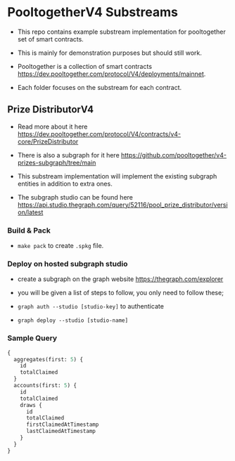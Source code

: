 # PooltogetherV4 Substreams

- This repo contains example substream implementation for pooltogether set of smart contracts.

- This is mainly for demonstration purposes but should still work.

- Pooltogether is a collection of smart contracts https://dev.pooltogether.com/protocol/V4/deployments/mainnet.

- Each folder focuses on the substream for each contract.

## Prize DistributorV4

- Read more about it here https://dev.pooltogether.com/protocol/V4/contracts/v4-core/PrizeDistributor

- There is also a subgraph for it here https://github.com/pooltogether/v4-prizes-subgraph/tree/main

- This substream implementation will implement the existing subgraph entities in addition to extra ones.

- The subgraph studio can be found here https://api.studio.thegraph.com/query/52116/pool_prize_distributor/version/latest

### Build & Pack

- `make pack` to create `.spkg` file.


### Deploy on hosted subgraph studio

- create a subgraph on the graph website https://thegraph.com/explorer

- you will be given a list of steps to follow, you only need to follow these;

- `graph auth --studio [studio-key]` to authenticate

- `graph deploy --studio [studio-name]`

### Sample Query

```graphql
{
  aggregates(first: 5) {
    id
    totalClaimed
  }
  accounts(first: 5) {
    id
    totalClaimed
    draws {
      id
      totalClaimed
      firstClaimedAtTimestamp
      lastClaimedAtTimestamp
    }
  }
}
```